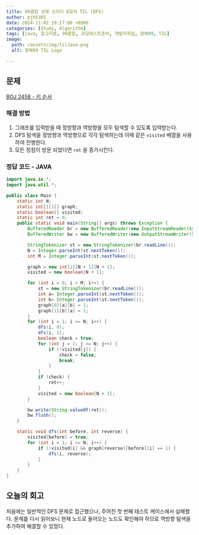 ```yaml
---
title: 99클럽 코테 스터디 6일차 TIL (DFS)
author: pjh5365
date: 2024-11-02 19:17:00 +0900
categories: [Study, Algorithm]
tags: [java, 알고리즘, 99클럽, 코딩테스트준비, 개발자취업, 항해99, TIL]
image:
  path: /assets/img/tilJava.png
  alt: 항해99 TIL Logo

---
```


## 문제

[BOJ 2458 - 키 순서](https://www.acmicpc.net/problem/2458)

### 해결 방법

1. 그래프를 입력받을 때 정방향과 역방향을 모두 탐색할 수 있도록 입력받는다.
1. DFS 탐색을 정방향과 역방향으로 각각 탐색하는데 이때 같은 `visited` 배열을 사용하여 진행한다.
1. 모든 정점이 방문 되었다면 `ret` 을 증가시킨다.

### 정답 코드 - JAVA

```java
import java.io.*;
import java.util.*;

public class Main {
    static int N;
    static int[][][] graph;
    static boolean[] visited;
    static int ret = 0;
    public static void main(String[] args) throws Exception {
        BufferedReader br = new BufferedReader(new InputStreamReader(System.in));
        BufferedWriter bw = new BufferedWriter(new OutputStreamWriter(System.out));

        StringTokenizer st = new StringTokenizer(br.readLine());
        N = Integer.parseInt(st.nextToken());
        int M = Integer.parseInt(st.nextToken());

        graph = new int[2][N + 1][N + 1];
        visited = new boolean[N + 1];

        for (int i = 0; i < M; i++) {
            st = new StringTokenizer(br.readLine());
            int a= Integer.parseInt(st.nextToken());
            int b= Integer.parseInt(st.nextToken());
            graph[0][a][b] = 1;
            graph[1][b][a] = 1;
        }
        for (int i = 1; i <= N; i++) {
            dfs(i, 0);
            dfs(i, 1);
            boolean check = true;
            for (int j = 1; j <= N; j++) {
                if (!visited[j]) {
                    check = false;
                    break;
                }
            }
            if (check) {
                ret++;
            }
            visited = new boolean[N + 1];
        }

        bw.write(String.valueOf(ret));
        bw.flush();
    }

    static void dfs(int before, int reverse) {
        visited[before] = true;
        for (int i = 1; i <= N; i++) {
            if (!visited[i] && graph[reverse][before][i] == 1) {
                dfs(i, reverse);
            }
        }
    }
}
```

## 오늘의 회고

처음에는 일반적인 DFS 문제로 접근했으나, 주어진 첫 번째 테스트 케이스에서 실패했다. 문제를 다시 읽어보니 현재 노드로 들어오는 노드도 확인해야 하므로 역방향 탐색을 추가하여 해결할 수 있었다.
